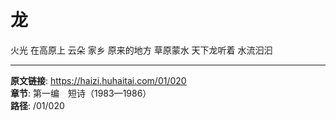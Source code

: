 # 龙

火光
在高原上
云朵
家乡
原来的地方
草原蒙水
天下龙听着
水流汩汩

---

**原文链接**: https://haizi.huhaitai.com/01/020  
**章节**: 第一编　短诗（1983—1986）  
**路径**: /01/020
